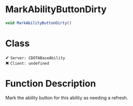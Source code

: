 # MarkAbilityButtonDirty
```js
void MarkAbilityButtonDirty()
```
# Class
✔ `Server: CDOTABaseAbility`  
✖ `Client: undefined`  

# Function Description
Mark the ability button for this ability as needing a refresh.
